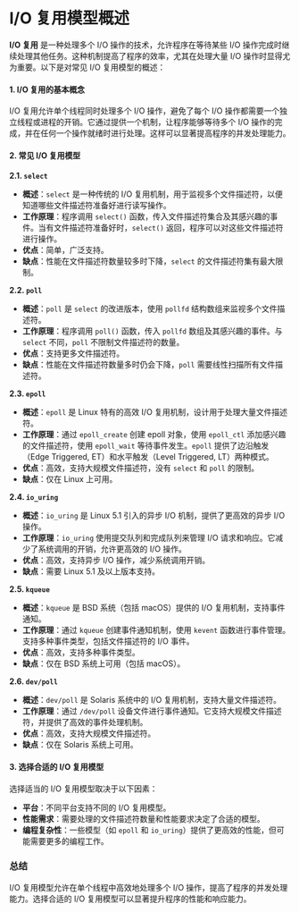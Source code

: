 # I/O 复用模型概述


**I/O 复用** 是一种处理多个 I/O 操作的技术，允许程序在等待某些 I/O 操作完成时继续处理其他任务。这种机制提高了程序的效率，尤其在处理大量 I/O 操作时显得尤为重要。以下是对常见 I/O 复用模型的概述：

#### 1. **I/O 复用的基本概念**

I/O 复用允许单个线程同时处理多个 I/O 操作，避免了每个 I/O 操作都需要一个独立线程或进程的开销。它通过提供一个机制，让程序能够等待多个 I/O 操作的完成，并在任何一个操作就绪时进行处理。这样可以显著提高程序的并发处理能力。

#### 2. **常见 I/O 复用模型**

**2.1. `select`**

- **概述**：`select` 是一种传统的 I/O 复用机制，用于监视多个文件描述符，以便知道哪些文件描述符准备好进行读写操作。
- **工作原理**：程序调用 `select()` 函数，传入文件描述符集合及其感兴趣的事件。当有文件描述符准备好时，`select()` 返回，程序可以对这些文件描述符进行操作。
- **优点**：简单，广泛支持。
- **缺点**：性能在文件描述符数量较多时下降，`select` 的文件描述符集有最大限制。

**2.2. `poll`**

- **概述**：`poll` 是 `select` 的改进版本，使用 `pollfd` 结构数组来监视多个文件描述符。
- **工作原理**：程序调用 `poll()` 函数，传入 `pollfd` 数组及其感兴趣的事件。与 `select` 不同，`poll` 不限制文件描述符的数量。
- **优点**：支持更多文件描述符。
- **缺点**：性能在文件描述符数量多时仍会下降，`poll` 需要线性扫描所有文件描述符。

**2.3. `epoll`**

- **概述**：`epoll` 是 Linux 特有的高效 I/O 复用机制，设计用于处理大量文件描述符。
- **工作原理**：通过 `epoll_create` 创建 epoll 对象，使用 `epoll_ctl` 添加感兴趣的文件描述符，使用 `epoll_wait` 等待事件发生。`epoll` 提供了边沿触发（Edge Triggered, ET）和水平触发（Level Triggered, LT）两种模式。
- **优点**：高效，支持大规模文件描述符，没有 `select` 和 `poll` 的限制。
- **缺点**：仅在 Linux 上可用。

**2.4. `io_uring`**

- **概述**：`io_uring` 是 Linux 5.1 引入的异步 I/O 机制，提供了更高效的异步 I/O 操作。
- **工作原理**：`io_uring` 使用提交队列和完成队列来管理 I/O 请求和响应。它减少了系统调用的开销，允许更高效的 I/O 操作。
- **优点**：高效，支持异步 I/O 操作，减少系统调用开销。
- **缺点**：需要 Linux 5.1 及以上版本支持。

**2.5. `kqueue`**

- **概述**：`kqueue` 是 BSD 系统（包括 macOS）提供的 I/O 复用机制，支持事件通知。
- **工作原理**：通过 `kqueue` 创建事件通知机制，使用 `kevent` 函数进行事件管理。支持多种事件类型，包括文件描述符的 I/O 事件。
- **优点**：高效，支持多种事件类型。
- **缺点**：仅在 BSD 系统上可用（包括 macOS）。

**2.6. `dev/poll`**

- **概述**：`dev/poll` 是 Solaris 系统中的 I/O 复用机制，支持大量文件描述符。
- **工作原理**：通过 `/dev/poll` 设备文件进行事件通知。它支持大规模文件描述符，并提供了高效的事件处理机制。
- **优点**：高效，支持大规模文件描述符。
- **缺点**：仅在 Solaris 系统上可用。

#### 3. **选择合适的 I/O 复用模型**

选择适当的 I/O 复用模型取决于以下因素：
- **平台**：不同平台支持不同的 I/O 复用模型。
- **性能需求**：需要处理的文件描述符数量和性能要求决定了合适的模型。
- **编程复杂性**：一些模型（如 `epoll` 和 `io_uring`）提供了更高效的性能，但可能需要更多的编程工作。

### 总结

I/O 复用模型允许在单个线程中高效地处理多个 I/O 操作，提高了程序的并发处理能力。选择合适的 I/O 复用模型可以显著提升程序的性能和响应能力。